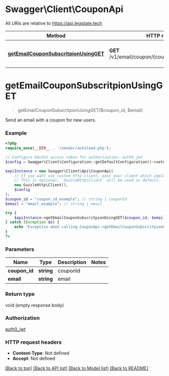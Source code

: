 # Swagger\Client\CouponApi

All URIs are relative to https://api.legislate.tech

Method | HTTP request | Description
------------- | ------------- | -------------
[**getEmailCouponSubscritpionUsingGET**](CouponApi.md#getemailcouponsubscritpionusingget) | **GET** /v1/email/coupon/{couponId}/register/{email} | Send an email with a coupon for new users.

# **getEmailCouponSubscritpionUsingGET**
> getEmailCouponSubscritpionUsingGET($coupon_id, $email)

Send an email with a coupon for new users.

### Example
```php
<?php
require_once(__DIR__ . '/vendor/autoload.php');

// Configure OAuth2 access token for authorization: auth0_jwt
$config = Swagger\Client\Configuration::getDefaultConfiguration()->setAccessToken('YOUR_ACCESS_TOKEN');

$apiInstance = new Swagger\Client\Api\CouponApi(
    // If you want use custom http client, pass your client which implements `GuzzleHttp\ClientInterface`.
    // This is optional, `GuzzleHttp\Client` will be used as default.
    new GuzzleHttp\Client(),
    $config
);
$coupon_id = "coupon_id_example"; // string | couponId
$email = "email_example"; // string | email

try {
    $apiInstance->getEmailCouponSubscritpionUsingGET($coupon_id, $email);
} catch (Exception $e) {
    echo 'Exception when calling CouponApi->getEmailCouponSubscritpionUsingGET: ', $e->getMessage(), PHP_EOL;
}
?>
```

### Parameters

Name | Type | Description  | Notes
------------- | ------------- | ------------- | -------------
 **coupon_id** | **string**| couponId |
 **email** | **string**| email |

### Return type

void (empty response body)

### Authorization

[auth0_jwt](../../README.md#auth0_jwt)

### HTTP request headers

 - **Content-Type**: Not defined
 - **Accept**: Not defined

[[Back to top]](#) [[Back to API list]](../../README.md#documentation-for-api-endpoints) [[Back to Model list]](../../README.md#documentation-for-models) [[Back to README]](../../README.md)

